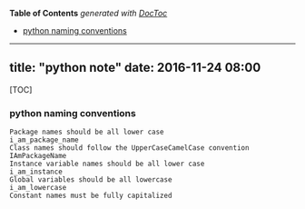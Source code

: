 <!-- START doctoc generated TOC please keep comment here to allow auto update -->
<!-- DON'T EDIT THIS SECTION, INSTEAD RE-RUN doctoc TO UPDATE -->
**Table of Contents**  *generated with [DocToc](https://github.com/thlorenz/doctoc)*

- [python naming conventions](#python-naming-conventions)

<!-- END doctoc generated TOC please keep comment here to allow auto update -->

---
title: "python note"
date: 2016-11-24 08:00
---
[TOC]

### python naming conventions 
```
Package names should be all lower case
i_am_package_name
Class names should follow the UpperCaseCamelCase convention
IAmPackageName
Instance variable names should be all lower case
i_am_instance
Global variables should be all lowercase
i_am_lowercase
Constant names must be fully capitalized

```

